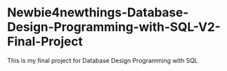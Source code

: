 # Newbie4newthings-Database-Design-Programming-with-SQL-V2-Final-Project
This is my final project for Database Design Programming with SQL
